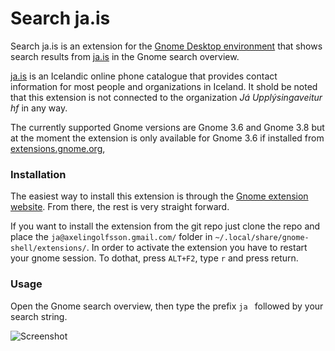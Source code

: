 # Search ja.is
Search ja.is is an extension for the [Gnome Desktop environment](http://www.gnome.org/) that shows search results from [ja.is](http://ja.is/) in the Gnome search overview.

[ja.is](http://ja.is/) is an Icelandic online phone catalogue that provides contact information for most people and organizations in Iceland.
It shold be noted that this extension is not connected to the organization *Já Upplýsingaveitur hf* in any way.

The currently supported Gnome versions are Gnome 3.6 and Gnome 3.8 but at the moment the extension is only available for Gnome 3.6 if installed from [extensions.gnome.org](https://extensions.gnome.org/extension/691/search-jais/), 

### Installation
The easiest way to install this extension is through the [Gnome extension website](https://extensions.gnome.org/extension/691/search-jais/). From there, the rest is very straight forward.

If you want to install the extension from the git repo just clone the repo and place the `ja@axelingolfsson.gmail.com/` folder in `~/.local/share/gnome-shell/extensions/`. In order to activate the extension you have to restart your gnome session. To dothat, press `ALT+F2`, type `r` and press return.

### Usage
Open the Gnome search overview, then type the prefix `ja ` followed by your search string.

![Screenshot](https://extensions.gnome.org/static/extension-data/screenshots/screenshot_691_2.png)
